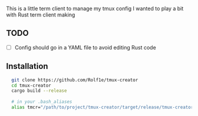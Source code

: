 This is a little term client to manage my tmux config 
I wanted to play a bit with Rust term client making


## TODO
 - [ ] Config should go in a YAML file to avoid editing Rust code


## Installation 

```bash
  git clone https://github.com/Rolf1e/tmux-creator
  cd tmux-creator
  cargo build --release
  
  # in your .bash_aliases
  alias tmcr="/path/to/project/tmux-creator/target/release/tmux-creator"
``` 

